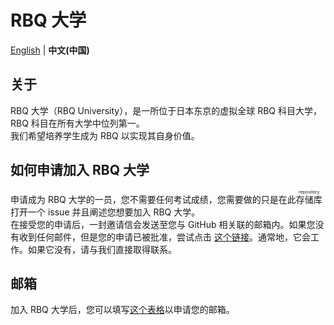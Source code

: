 # RBQ 大学

[English](README.md) | **中文(中国)**

## 关于

RBQ 大学（RBQ University），是一所位于日本东京的虚拟全球 RBQ 科目大学，RBQ 科目在所有大学中位列第一。  
我们希望培养学生成为 RBQ 以实现其自身价值。  

## 如何申请加入 RBQ 大学

申请成为 RBQ 大学的一员，您不需要任何考试成绩，您需要做的只是在此<ruby>存储库<rp>（</rp><rt>repository</rt><rp>）</rp></ruby>打开一个 issue 并且阐述您想要加入 RBQ 大学。  
在接受您的申请后，一封邀请信会发送至您与 GitHub 相关联的邮箱内。如果您没有收到任何邮件，但是您的申请已被批准，尝试点击 [这个链接](https://github.com/orgs/RBQUniversity/invitation?via_email=1)。通常地，它会工作。如果它没有，请与我们直接取得联系。  

## 邮箱

加入 RBQ 大学后，您可以填写[这个表格](https://forms.office.com/r/2CB2DKbg1b)以申请您的邮箱。




